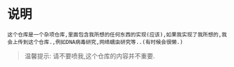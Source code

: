 # 说明
	这个仓库是一个杂项仓库,里面包含我所想的任何东西的实现(应该),如果我实现了我所想的,我会上传到这个仓库.,例如DNA病毒研究,网络蠕虫研究等..(有时候会很懒.)

> 温馨提示: 请不要喷我,这个仓库的内容并不重要.

